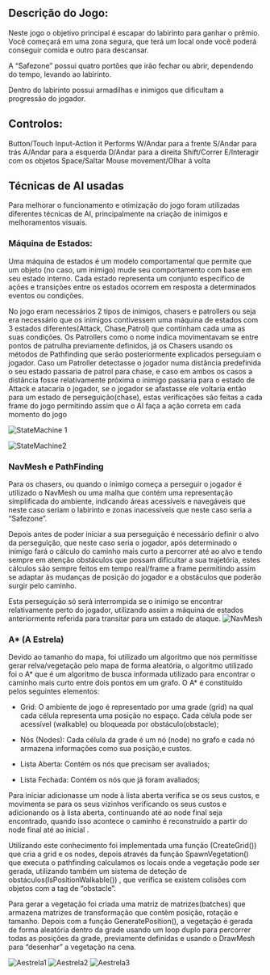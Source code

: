 ## Descrição do Jogo:
Neste jogo o objetivo principal é escapar do labirinto para ganhar o prêmio. Você começará em uma zona segura, que terá um local onde você poderá conseguir comida e outro para descansar.

A “Safezone” possui quatro portões que irão fechar ou abrir, dependendo do tempo, levando ao labirinto.

Dentro do labirinto possui armadilhas e inimigos que dificultam a progressão do jogador.

## Controlos:
Button/Touch Input-Action it Performs
W/Andar para a frente
S/Andar para trás
A/Andar para a esquerda
D/Andar para a direita
Shift/Correr
E/Interagir com os objetos
Space/Saltar
Mouse movement/Olhar á volta


## Técnicas de AI usadas

Para melhorar o funcionamento e otimização do jogo foram utilizadas diferentes técnicas de AI, principalmente na criação de inimigos e melhoramentos visuais.

### Máquina de Estados:

Uma máquina de estados é um modelo comportamental que permite que um objeto (no caso, um inimigo) mude seu comportamento com base em seu estado interno. Cada estado representa um conjunto específico de ações e transições entre os estados ocorrem em resposta a determinados eventos ou condições.

No jogo eram necessários 2 tipos de inimigos, chasers e patrollers ou seja era necessário que os inimigos contivessem uma máquina de estados com 3 estados diferentes(Attack, Chase,Patrol) que continham cada uma as suas condições. Os Patrollers como o nome indica movimentavam se entre pontos de patrulha previamente definidos, já os Chasers usando os métodos de Pathfinding que serão posteriormente explicados perseguiam o jogador. Caso um Patroller detectasse o jogador numa distância predefinida o seu estado passaria de patrol para chase, e caso em ambos os casos a distância fosse relativamente próxima o inimigo passaria para o estado de Attack e atacaria o jogador, se o jogador se afastasse ele voltaria então para um estado de perseguição(chase), estas verificações são feitas a cada frame do jogo permitindo assim que o AI faça a ação correta em cada momento do jogo

![StateMachine 1](https://github.com/joaofreitas25/Cryptic_Labyrinth_The_Escape_Challenge/assets/131669709/07125269-de85-48f4-8a1f-249e8778e99c)

![StateMachine2](https://github.com/joaofreitas25/Cryptic_Labyrinth_The_Escape_Challenge/assets/131669709/c8886597-713b-4974-9026-0e8854194afb)

### NavMesh e PathFinding

Para os chasers, ou quando o inimigo começa a perseguir o jogador é utilizado o NavMesh ou uma malha que contém uma representação simplificada do ambiente, indicando áreas acessíveis e navegáveis que neste caso seriam o labirinto e zonas inacessíveis que neste caso seria a “Safezone”.

Depois antes de poder iniciar a sua perseguição é necessário definir o alvo da perseguição, que neste caso seria o jogador, após determinado o inimigo fará o cálculo do caminho mais curto a percorrer até ao alvo e tendo sempre em atenção obstáculos que possam dificultar a sua trajetória, estes cálculos são sempre feitos em tempo real/frame a frame permitindo assim se adaptar às mudanças de posição do jogador e a obstáculos que poderão surgir pelo caminho. 

Esta perseguição só será interrompida se o inimigo se encontrar relativamente perto do jogador, utilizando assim a máquina de estados anteriormente referida para transitar para um estado de ataque.
![NavMesh](https://github.com/joaofreitas25/Cryptic_Labyrinth_The_Escape_Challenge/assets/131669709/ab1982ce-7df4-46ed-8b0f-99f01b464c29)

### A* (A Estrela)

Devido ao tamanho do mapa, foi utilizado um algoritmo que nos permitisse gerar relva/vegetação pelo mapa de forma aleatória, o algoritmo utilizado foi o A* que é um algoritmo de busca informada utilizado para encontrar o caminho mais curto entre dois pontos em um grafo.
O A* é constituído pelos seguintes elementos:

* Grid: O ambiente de jogo é representado por uma grade (grid) na qual cada célula representa uma posição no espaço. Cada célula pode ser acessível (walkable) ou bloqueada por obstáculo(obstacle);

* Nós (Nodes): Cada célula da grade é um nó (node) no grafo e cada nó armazena informações como sua posição,e custos.

* Lista Aberta: Contém os nós que precisam ser avaliados;

* Lista Fechada: Contém os nós que já foram avaliados;

Para iniciar adicionasse um node à lista aberta verifica se os seus custos, e movimenta se para os seus vizinhos verificando os seus custos e adicionando os à lista aberta, continuando até ao node final seja encontrado, quando isso acontece o caminho é reconstruído a partir do node final até ao inicial .

Utilizando este conhecimento foi implementada uma função (CreateGrid()) que cria a grid e os nodes, depois através da função SpawnVegetation() que executa o pathfinding calculamos os locais onde a vegetação pode ser gerada, utilizando também um sistema de deteção de obstáculos(IsPositionWalkable()) , que verifica se existem colisões com objetos com a tag de “obstacle”.

Para gerar a vegetação foi criada uma matriz de matrizes(batches) que armazena matrizes de transformação que contêm posição, rotação e tamanho. Depois com a função  GeneratePosition(), a vegetação é gerada de forma aleatória dentro da grade usando um loop duplo para percorrer todas as posições da grade, previamente definidas e usando o DrawMesh para “desenhar” a vegetação na cena.


![Aestrela1](https://github.com/joaofreitas25/Cryptic_Labyrinth_The_Escape_Challenge/assets/131669709/3da19522-a4b8-4926-93fe-1814e1fa343a)
![Aestrela2](https://github.com/joaofreitas25/Cryptic_Labyrinth_The_Escape_Challenge/assets/131669709/38b23cc7-5a11-4e6a-92a7-2fc1b99a062a)
![Aestrela3](https://github.com/joaofreitas25/Cryptic_Labyrinth_The_Escape_Challenge/assets/131669709/da2ce77b-dabc-4f2d-9f0f-1afb922fb70a)
